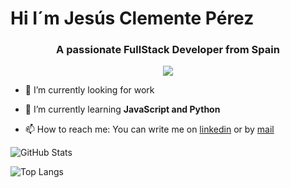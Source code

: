 <h1>Hi I´m Jesús Clemente Pérez</h1>
<h3 align="center">A passionate FullStack Developer from Spain</h3>

<div align="center">
  <a href="https://u8views.com/github/Jasusmet"><img src="https://u8views.com/api/v1/github/profiles/166473779/views/day-week-month-total-count.svg"></a>
</div>

- 🔭 I’m currently looking for work

- 🌱 I’m currently learning **JavaScript and Python**

- 📫 How to reach me: You can write me on [linkedin](https://www.linkedin.com/in/jesús-clemente-pérez) or by [mail](mailto:jmclementeperez@gmail.com)

![GitHub Stats](https://github-readme-stats.vercel.app/api?username=Jasusmet&show_icons=true&theme=radical)

![Top Langs](https://github-readme-stats.vercel.app/api/top-langs/?username=Jasusmet&layout=compact&theme=radical)
